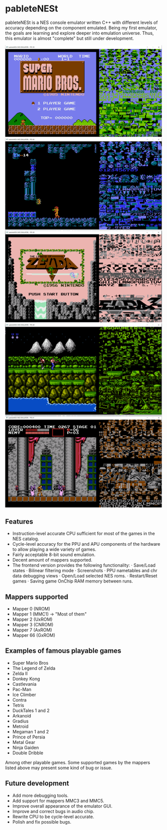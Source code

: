pableteNESt
===========

pableteNESt is a NES console emulator written C++ with different levels of accuracy depending on the component emulated. Being my first emulator, the goals are learning and explore deeper into emulation universe. Thus, this emulator is almost "complete" but still under development.

![screenshot1](docs/SMB-Screenshot.PNG)
![screenshot2](docs/Metroid-Screenshot.PNG)
![screenshot3](docs/Zelda-Screenshot.PNG)
![screenshot4](docs/Contra-Screenshot.PNG)
![screenshot5](docs/Castlevania-Screenshot.PNG)

Features
--------

- Instruction-level accurate CPU sufficient for most of the games in the NES catalog.
- Cycle-level accuracy for the PPU and APU components of the hardware to allow playing a wide variety of games.
- Fairly acceptable 8-bit sound emulation.
- Decent amount of mappers supported.
- The frontend version provides the following functionality:
  · Save/Load states
  · Bilinear filtering mode
  · Screenshots
  · PPU nametables and chr data debugging views
  · Open/Load selected NES roms.
  · Restart/Reset games
  · Saving game OnChip RAM memory between runs.

## Mappers supported

- Mapper 0 (NROM)
- Mapper 1 (MMC1) -> "Most of them"
- Mapper 2 (UxROM)
- Mapper 3 (CNROM)
- Mapper 7 (AxROM)
- Mapper 66 (GxROM)

## Examples of famous playable games
- Super Mario Bros
- The Legend of Zelda
- Zelda II
- Donkey Kong
- Castlevania
- Pac-Man
- Ice Climber
- Contra
- Tetris
- DuckTales 1 and 2
- Arkanoid
- Gradius
- Metroid
- Megaman 1 and 2
- Prince of Persia
- Metal Gear
- Ninja Gaiden
- Double Dribble

Among other playable games. Some supported games by the mappers listed above may present some kind of bug or issue.

## Future development

- Add more debugging tools.
- Add support for mappers MMC3 and MMC5.
- Improve overall appearance of the emulator GUI.
- Improve and correct bugs in audio chip.
- Rewrite CPU to be cycle-level accurate.
- Polish and fix possible bugs.
